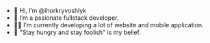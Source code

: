 - 👋 Hi, I’m @ihorkryvoshlyk
- 👀 I’m a pssionate fullstack developer.
- 🐱‍👤 I’m currently developing a lot of website and mobile application.
- 💞️ "Stay hungry and stay foolish" is my belief. 

<!---
ihorkryvoshlyk/ihorkryvoshlyk is a ✨ special ✨ repository because its `README.md` (this file) appears on your GitHub profile.
You can click the Preview link to take a look at your changes.
--->
